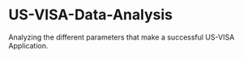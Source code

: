 # US-VISA-Data-Analysis
Analyzing the different parameters that make a successful US-VISA Application.
